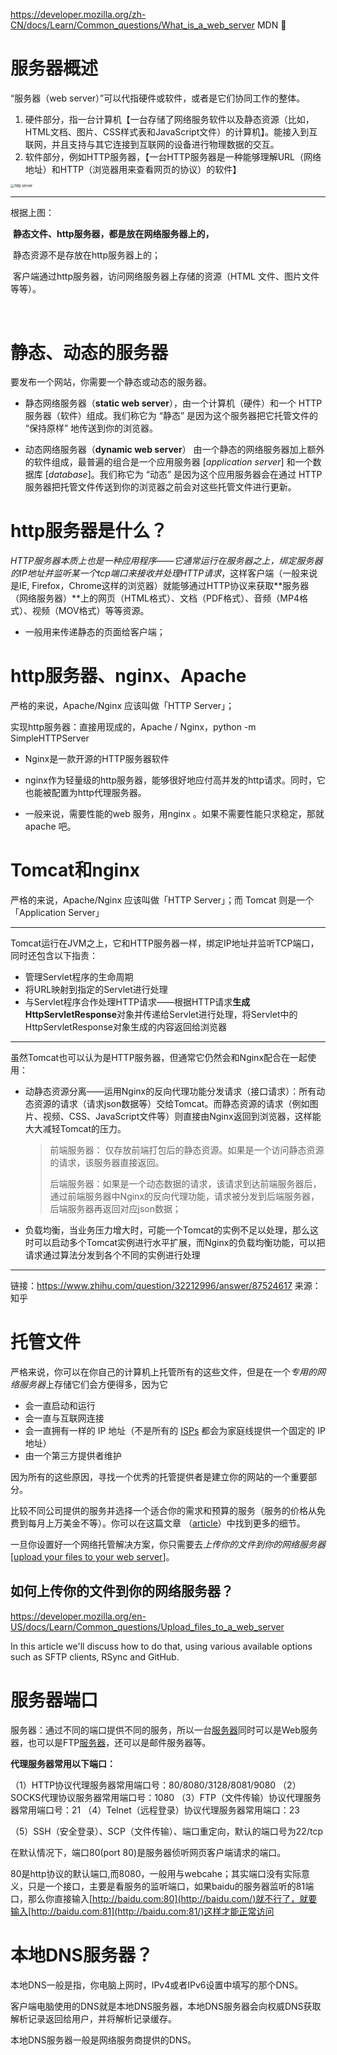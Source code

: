 https://developer.mozilla.org/zh-CN/docs/Learn/Common_questions/What_is_a_web_server MDN 🍓

# 服务器概述

“服务器（web server）”可以代指硬件或软件，或者是它们协同工作的整体。

1. 硬件部分，指一台计算机【一台存储了网络服务软件以及静态资源（比如，HTML文档、图片、CSS样式表和JavaScript文件）的计算机】。能接入到互联网，并且支持与其它连接到互联网的设备进行物理数据的交互。
2. 软件部分，例如HTTP服务器，【一台HTTP服务器是一种能够理解URL（网络地址）和HTTP（浏览器用来查看网页的协议）的软件】

<img src="/Users/sunyingying23/Github/A-Log/imgs/http server.png" alt="http server" style="zoom:40%;" /> 

***

根据上图：

​		**静态文件、http服务器，都是放在网络服务器上的，**

​		静态资源不是存放在http服务器上的；

​		客户端通过http服务器，访问网络服务器上存储的资源（HTML 文件、图片文件等等）。

​		

# 静态、动态的服务器

要发布一个网站，你需要一个静态或动态的服务器。

+ 静态网络服务器（**static web server**），由一个计算机（硬件）和一个 HTTP 服务器（软件）组成。我们称它为 “静态” 是因为这个服务器把它托管文件的 “保持原样” 地传送到你的浏览器。

+ 动态网络服务器（**dynamic web server**） 由一个静态的网络服务器加上额外的软件组成，最普遍的组合是一个应用服务器 [*application server*] 和一个数据库 [*database*]。我们称它为 “动态” 是因为这个应用服务器会在通过 HTTP 服务器把托管文件传送到你的浏览器之前会对这些托管文件进行更新。

  

# http服务器是什么？

*HTTP服务器本质上也是一种应用程序——它通常运行在服务器之上，绑定服务器的IP地址并监听某一个tcp端口来接收并处理HTTP请求*，这样客户端（一般来说是IE, Firefox，Chrome这样的浏览器）就能够通过HTTP协议来获取**服务器（网络服务器）**上的网页（HTML格式）、文档（PDF格式）、音频（MP4格式）、视频（MOV格式）等等资源。



+ 一般用来传递静态的页面给客户端；



# http服务器、nginx、Apache

严格的来说，Apache/Nginx 应该叫做「HTTP Server」；

实现http服务器：直接用现成的，Apache / Nginx，python -m SimpleHTTPServer

+ Nginx是一款开源的HTTP服务器软件

+ nginx作为轻量级的http服务器，能够很好地应付高并发的http请求。同时，它也能被配置为http代理服务器。
+ 一般来说，需要性能的web 服务，用nginx 。如果不需要性能只求稳定，那就apache 吧。

# Tomcat和nginx

严格的来说，Apache/Nginx 应该叫做「HTTP Server」；而 Tomcat 则是一个「Application Server」

***

Tomcat运行在JVM之上，它和HTTP服务器一样，绑定IP地址并监听TCP端口，同时还包含以下指责：

- 管理Servlet程序的生命周期
- 将URL映射到指定的Servlet进行处理
- 与Servlet程序合作处理HTTP请求——根据HTTP请求**生成HttpServletResponse**对象并传递给Servlet进行处理，将Servlet中的HttpServletResponse对象生成的内容返回给浏览器

***
虽然Tomcat也可以认为是HTTP服务器，但通常它仍然会和Nginx配合在一起使用：

- 动静态资源分离——运用Nginx的反向代理功能分发请求（接口请求）：所有动态资源的请求（请求json数据等）交给Tomcat。而静态资源的请求（例如图片、视频、CSS、JavaScript文件等）则直接由Nginx返回到浏览器，这样能大大减轻Tomcat的压力。

  >前端服务器： 仅存放前端打包后的静态资源。如果是一个访问静态资源的请求，该服务器直接返回。
  >
  >后端服务器：如果是一个动态数据的请求，该请求到达前端服务器后，通过前端服务器中Nginx的反向代理功能，请求被分发到后端服务器，后端服务器再返回对应json数据；

- 负载均衡，当业务压力增大时，可能一个Tomcat的实例不足以处理，那么这时可以启动多个Tomcat实例进行水平扩展，而Nginx的负载均衡功能，可以把请求通过算法分发到各个不同的实例进行处理





***
链接：https://www.zhihu.com/question/32212996/answer/87524617
来源：知乎

# 托管文件

严格来说，你可以在你自己的计算机上托管所有的这些文件，但是在一个*专用的网络服务器*上存储它们会方便得多，因为它

- 会一直启动和运行
- 会一直与互联网连接
- 会一直拥有一样的 IP 地址（不是所有的 [ISPs](https://developer.mozilla.org/zh-CN/docs/Glossary/ISP) 都会为家庭线提供一个固定的 IP 地址）
- 由一个第三方提供者维护

因为所有的这些原因，寻找一个优秀的托管提供者是建立你的网站的一个重要部分。

比较不同公司提供的服务并选择一个适合你的需求和预算的服务（服务的价格从免费到每月上万美金不等）。你可以在这篇文章 （[article](https://developer.mozilla.org/en-US/Learn/How_much_does_it_cost#Hosting)）中找到更多的细节。

一旦你设置好一个网络托管解决方案，你只需要去*上传你的文件到你的网络服务器* [[upload your files to your web server](https://developer.mozilla.org/en-US/docs/Learn/Common_questions/Upload_files_to_a_web_server)]。

## 如何上传你的文件到你的网络服务器？

https://developer.mozilla.org/en-US/docs/Learn/Common_questions/Upload_files_to_a_web_server

 In this article we'll discuss how to do that, using various available options such as SFTP clients, RSync and GitHub.

# 服务器端口

服务器：通过不同的端口提供不同的服务，所以一台[服务器](http://www.itsto.com/)同时可以是Web服务器，也可以是FTP[服务器](http://hpe.ihuidian.com/product/hp_server.html)，还可以是邮件服务器等。

**代理服务器常用以下端口：**

（1）HTTP协议代理服务器常用端口号：80/8080/3128/8081/9080
（2）SOCKS代理协议服务器常用端口号：1080
（3）FTP（文件传输）协议代理服务器常用端口号：21
（4）Telnet（远程登录）协议代理服务器常用端口：23

（5）SSH（安全登录）、SCP（文件传输）、端口重定向，默认的端口号为22/tcp



在默认情况下，端口80(port 80)是服务器侦听网页客户端请求的端口。

80是http协议的默认端口,而8080，一般用与webcahe；其实端口没有实际意义，只是一个接口，主要是看服务的监听端口，如果baidu的服务器监听的81端口，那么你直接输入[http://baidu.com:80](http://baidu.com/)就不行了，就要输入[http://baidu.com:81](http://baidu.com:81/)这样才能正常访问



# 本地DNS服务器？

本地DNS一般是指，你电脑上网时，IPv4或者IPv6设置中填写的那个DNS。

客户端电脑使用的DNS就是本地DNS服务器，本地DNS服务器会向权威DNS获取解析记录返回给用户，并将解析记录缓存。

本地DNS服务器一般是网络服务商提供的DNS。



















